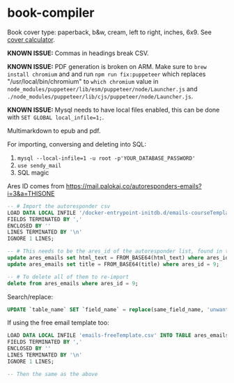# book-compiler

Book cover type: paperback, b&w, cream, left to right, inches, 6x9. See [cover calculator](https://kdp.amazon.com/en_US/cover-templates).

**KNOWN ISSUE:** Commas in headings break CSV.

**KNOWN ISSUE:** PDF generation is broken on ARM. Make sure to `brew install chromium` and and run `npm run fix:puppeteer` which replaces "/usr/local/bin/chromium" to `which chromium` value in `node_modules/puppeteer/lib/esm/puppeteer/node/Launcher.js` and `./node_modules/puppeteer/lib/cjs/puppeteer/node/Launcher.js`.

**KNOWN ISSUE:** Mysql needs to have local files enabled, this can be done with `SET GLOBAL local_infile=1;`.

Multimarkdown to epub and pdf.

For importing, conversing and deleting into SQL:

1. `mysql --local-infile=1 -u root -p'YOUR_DATABASE_PASSWORD'`
1. `use sendy_mail`
1. SQL magic

Ares ID comes from https://mail.palokaj.co/autoresponders-emails?i=3&a=THISONE

```sql
-- # Import the autoresponder csv
LOAD DATA LOCAL INFILE '/docker-entrypoint-initdb.d/emails-courseTemplate.csv' INTO TABLE ares_emails
FIELDS TERMINATED BY ',' 
ENCLOSED BY '' 
LINES TERMINATED BY '\n'
IGNORE 1 LINES;

-- # This needs to be the ares_id of the autoresponder list, found in the ?a= portion of the query string
update ares_emails set html_text = FROM_BASE64(html_text) where ares_id = 9;
update ares_emails set title = FROM_BASE64(title) where ares_id = 9;

-- # To delete all of them to re-import
delete from ares_emails where ares_id = 9;
```

Search/replace:

```sql
UPDATE `table_name` SET `field_name` = replace(same_field_name, 'unwanted_text', 'wanted_text')
```

If using the free email template too:

```sql
LOAD DATA LOCAL INFILE 'emails-freeTemplate.csv' INTO TABLE ares_emails
FIELDS TERMINATED BY ',' 
ENCLOSED BY '' 
LINES TERMINATED BY '\n'
IGNORE 1 LINES;

-- Then the same as the above
```